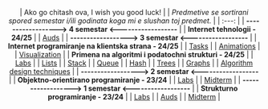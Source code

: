 <div align="center">

| Ako go chitash ova, I wish you good luck! |
| *Predmetive se sortirani spored semestar i/ili godinata koga mi e slushan toj predmet.* |
| :---: |
| **------------------> 4 semestar <------------------** |
| **Internet tehnologii - 24/25** |
| [Auds](https://github.com/mrkskq/uni-stuff/tree/main/IT/auds) |
| **------------------> 3 semestar <------------------** |
| **Internet programiranje na klientska strana - 24/25** |
| [Tasks](https://github.com/mrkskq/uni-stuff/tree/main/IPKS/zadaci) |
| [Animations](https://github.com/mrkskq/uni-stuff/tree/main/IPKS/animacii) |
| [Visualization](https://github.com/mrkskq/uni-stuff/tree/main/IPKS/vizuelizacija) |
| **Primena na algoritmi i podatochni strukturi - 24/25** |
| [Labs](https://github.com/mrkskq/uni-stuff/tree/main/PAPS/labs) |
| [Lists](https://github.com/mrkskq/uni-stuff/tree/main/PAPS/listi) |
| [Stack](https://github.com/mrkskq/uni-stuff/tree/main/PAPS/stack) |
| [Queue](https://github.com/mrkskq/uni-stuff/tree/main/PAPS/queue) |
| [Hash](https://github.com/mrkskq/uni-stuff/tree/main/PAPS/hash) |
| [Trees](https://github.com/mrkskq/uni-stuff/tree/main/PAPS/drva) |
| [Graphs](https://github.com/mrkskq/uni-stuff/tree/main/PAPS/grafovi) |
| [Algorithm design techniques](https://github.com/mrkskq/uni-stuff/tree/main/PAPS/tehnikiNaKreiranjeAlgoritmi) |
| **------------------> 2 semestar <------------------** |
| **Objektno-orientirano programiranje - 23/24** |
| [Labs](https://github.com/mrkskq/uni-stuff/tree/main/OOP/labs) |
| [Midterm](https://github.com/mrkskq/uni-stuff/tree/main/OOP/kolokviumski) |
| **------------------> 1 semestar <------------------** |
| **Strukturno programiranje - 23/24** |
| [Labs](https://github.com/mrkskq/uni-stuff/tree/main/SP/labs) |
| [Auds](https://github.com/mrkskq/uni-stuff/tree/main/SP/auditoriski)  |
| [Midterm](https://github.com/mrkskq/uni-stuff/tree/main/SP/za%20vezhbanje) | 

</div>
